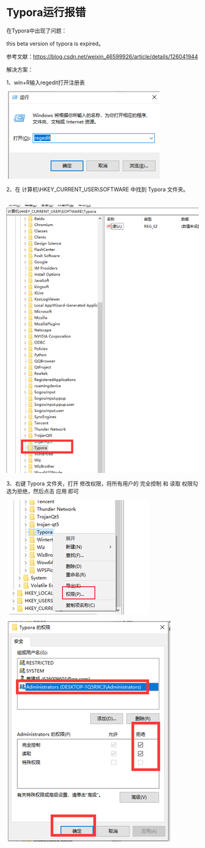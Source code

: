 # Typora运行报错



在Typora中出现了问题：

this beta version of typora is expired。

参考文献：https://blog.csdn.net/weixin_46599926/article/details/126041944



解决方案：

1、win+R输入regedit打开注册表

​    ![0](version_expired.assets/0.png)

2、在 计算机\HKEY_CURRENT_USER\SOFTWARE 中找到 Typora 文件夹。

​    ![0](version_expired.assets/1.png)

3、右键 Typora 文件夹，打开 修改权限，将所有用户的 完全控制 和 读取 权限勾选为拒绝，然后点击 应用 即可

​    ![0](version_expired.assets/2.png)

​    ![0](version_expired.assets/3.png)